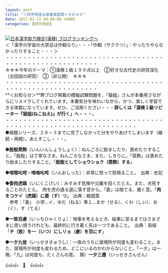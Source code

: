 ```yaml
---
layout: post
title: "＜四字熟語＆故事成語類＞その４０"
date: 2017-02-11 00:00:00 +0900
categories: [四字熟語]
---
```


[![](/syuusyuu9701/assets/images/＜四字熟語＆故事成語類＞その４０-br_c_3028_1.gif)](http://blog.with2.net/link.php?1659096:3028 "日本漢字能力検定(漢検) ブログランキングへ")[日本漢字能力検定(漢検) ブログランキングへ](http://blog.with2.net/link.php?1659096:3028)  
＜「漢字の学習の大禁忌は作輟なり」・・・「作輟（サクテツ）」：やったりやらなかったりすること・・・＞  
・・・・・・・・・・・・・・・・・・・・・・・・・・・・・・・・・・・・・・・・・・・・・・・・・・・・・・・・・  
☆☆☆今年のテーマ：①漢検１級１９９点以上　②好きな古代史の研究深化（古田説の研究）　③（非公開）　☆☆☆　　  
・・・・・・・・・・・・・・・・・・・・・・・・・・・・・・・・・・・・・・・・・・・・・・・・・・・・・・・・・  
**＜お知らせ＞**弊ブログ掲載の模擬試験問題を、「猫姐」さんが本番用さながらにリメイクしてくれています。本番気分を味わいながら、かつ、楽しく学習できる体裁になっています。ぜひ、ご活用ください・・・**詳しくは「漢検１級リピーター『猫姐(ねこねえ)』が行く」へ・・・**。  
・・・・・・・・・・・・・・・・・・・・・・・・・・・・・・・・・・・・・・・・・・・・・・・・・・・・・・・・・・・・・・・・・・  
●掲題シリーズ、２８－３までに完了しなかった分をやりあげてしまいます（継続・再開）。あとすこし・・・。  
  
●**殷殷奨飾**（いんいんしょうしょく）：ねんごろに励ましたり、褒めたりすること。「殷殷」は丁寧なさま、ねんごろなさま、また、しきりに。「奨飾」は褒めたり励ましたりすること。「**殷殷としてショウショク（奨飾）する**」  
  
●**喑噁叱咤・喑嗚叱咤**（いんおしった）：非常に怒って怒鳴ること。　出典：史記  
  
●**委肉虎蹊**（いにくこけい）：みすみす危険や災難を招くたとえ。また、犬死することのたとえ。　肉を虎の通る道に落す意から。「委」は捨てる、置く意。「**肉をコケイ（虎蹊）に委（す）つ**」　出典：戦国策　  
　参考：「委」　小学…イ、ゆだ（ねる）準１…まか（せる）、くわ（しい）、お（く）、す（てる）  
  
●**一致百慮**（いっちひゃくりょ）：物事を考えるとき、結果に至るまではさまざまに思い煩うけれども、最終的に行き着く先は一つであること。　出典：易経　「**チ（致）を一（いつ）にしリョ（慮）を百にす**」  
  
●**一夕九徙**（いっせききゅうし）：一夜のうちに居場所が何度も変わること。また、居場所が何度も変わるため、どこにいるのかわからないこと。「一夕」は一晩、「九」は何度も、たくさんの意。　類）**一夕三遷**（いっせきさんせん）  
  
👍👍👍　🐔　👍👍👍